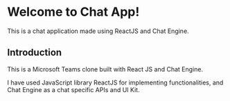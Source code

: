 # Welcome to Chat App!

This is a chat application made using ReactJS and Chat Engine.

## Introduction

This is a Microsoft Teams clone built with React JS and Chat Engine.

I have used JavaScript library ReactJS for implementing functionalities, and Chat Engine as a chat specific APIs and UI Kit.
